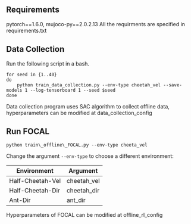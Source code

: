 ## Requirements
pytorch==1.6.0, mujoco-py==2.0.2.13
All the requirments are specified in requirements.txt

## Data Collection
Run the following script in a bash.
```
for seed in {1..40}
do
	python train_data_collection.py --env-type cheetah_vel --save-models 1 --log-tensorboard 1 --seed $seed
done
```
Data collection program uses SAC algorithm to collect offline data, hyperparameters can be modified at data\_collection\_config

## Run FOCAL
```
python train\_offline\_FOCAL.py --env-type cheeta_vel
```
Change the argument `--env-type` to choose a different environment:

Environment | Argument
------------|------------
Half-Cheetah-Vel | cheetah\_vel
Half-Cheetah-Dir | cheetah\_dir
Ant-Dir | ant\_dir

Hyperparameters of FOCAL can be modified at offline\_rl\_config
